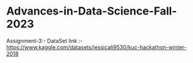 # Advances-in-Data-Science-Fall-2023
Assignment-3:- DataSet link :- https://www.kaggle.com/datasets/jessicali9530/kuc-hackathon-winter-2018
